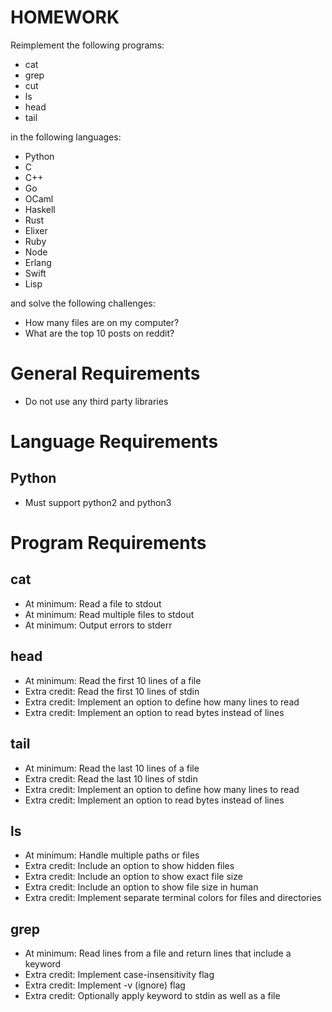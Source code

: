 # HOMEWORK

Reimplement the following programs:

* cat
* grep
* cut
* ls
* head
* tail

in the following languages:

* Python
* C
* C++
* Go
* OCaml
* Haskell
* Rust
* Elixer
* Ruby
* Node
* Erlang
* Swift
* Lisp

and solve the following challenges:

* How many files are on my computer?
* What are the top 10 posts on reddit?

# General Requirements

* Do not use any third party libraries

# Language Requirements

## Python

* Must support python2 and python3

# Program Requirements

## cat

* At minimum: Read a file to stdout
* At minimum: Read multiple files to stdout
* At minimum: Output errors to stderr

## head

* At minimum: Read the first 10 lines of a file
* Extra credit: Read the first 10 lines of stdin
* Extra credit: Implement an option to define how many lines to read
* Extra credit: Implement an option to read bytes instead of lines

## tail

* At minimum: Read the last 10 lines of a file
* Extra credit: Read the last 10 lines of stdin
* Extra credit: Implement an option to define how many lines to read
* Extra credit: Implement an option to read bytes instead of lines

## ls

* At minimum: Handle multiple paths or files
* Extra credit: Include an option to show hidden files
* Extra credit: Include an option to show exact file size
* Extra credit: Include an option to show file size in human
* Extra credit: Implement separate terminal colors for files and directories

## grep

* At minimum: Read lines from a file and return lines that include a keyword
* Extra credit: Implement case-insensitivity flag
* Extra credit: Implement -v (ignore) flag
* Extra credit: Optionally apply keyword to stdin as well as a file
